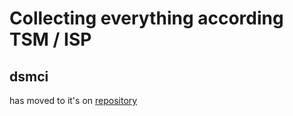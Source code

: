 # Collecting everything according TSM / ISP

## dsmci
has moved to it's on [repository](https://github.com/bnachtwey/dsmci)
